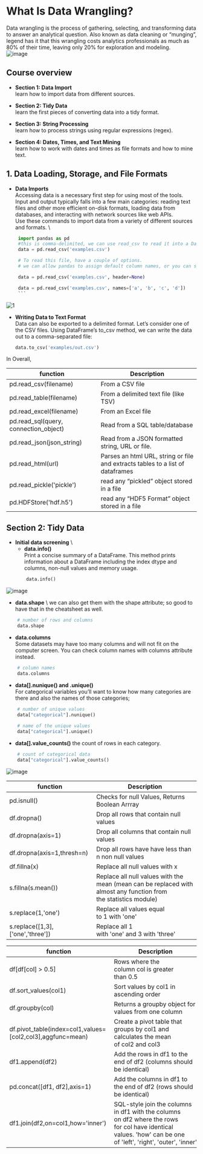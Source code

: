 # What Is Data Wrangling?
Data wrangling is the process of gathering, selecting, and transforming data to answer an analytical question. Also known as data cleaning or “munging”, legend has it that this wrangling costs analytics professionals as much as 80% of their time, leaving only 20% for exploration and modeling. \
![image](https://user-images.githubusercontent.com/58425689/106841812-e79a2d00-66ca-11eb-95c2-3bebe6ffc3f0.png)

## Course overview 
- **Section 1: Data Import** \
  learn how to import data from different sources.

- **Section 2: Tidy Data** \
  learn the first pieces of converting data into a tidy format.

- **Section 3: String Processing** \
  learn how to process strings using regular expressions (regex).

- **Section 4: Dates, Times, and Text Mining** \
  learn how to work with dates and times as file formats and how to mine text.


## **1. Data Loading, Storage, and File Formats** 
- **Data Imports** \
  Accessing data is a necessary first step for using most of the tools. Input and output typically falls into a few main categories: reading text files and other
  more efficient on-disk formats, loading data from databases, and interacting with network sources like web APIs. \
  Use these commands to import data from a variety of different sources and formats. \  
     ```python
      import pandas as pd  
      #this is comma-delimited, we can use read_csv to read it into a DataFrame.
      data = pd.read_csv('examples.csv')

      # To read this file, have a couple of options.
      # we can allow pandas to assign default column names, or you can specify names yourself:

      data = pd.read_csv('examples.csv', header=None)

      data = pd.read_csv('examples.csv', names=['a', 'b', 'c', 'd'])
      ``` 
 ![1](https://user-images.githubusercontent.com/58425689/107119240-774c0100-68ae-11eb-9f5b-e64a10ef65ea.png)
   
 - **Writing Data to Text Format** \
   Data can also be exported to a delimited format. Let’s consider one of the CSV files. Using DataFrame’s to_csv method, we can write the data out to a comma-separated file:
  
    ``` python
    data.to_csv('examples/out.csv')
    ```

In Overall, 

  | function | Description |
  | --- | --- |
  pd.read_csv(filename) | From a CSV file
  pd.read_table(filename) | From a delimited text file (like TSV)
  pd.read_excel(filename) | From an Excel file
  pd.read_sql(query, connection_object) | Read from a SQL table/database
  pd.read_json(json_string) | Read from a JSON formatted string, URL or file.
  pd.read_html(url) | Parses an html URL, string or file and extracts tables to a list of dataframes
  pd.read_pickle('pickle')  | read any “pickled” object stored in a file
  pd.HDFStore('hdf.h5') | read any “HDF5 Format” object stored in a file

## **Section 2: Tidy Data**
- **Initial data screening** \
  - **data.info()** \
  Print a concise summary of a DataFrame.
  This method prints information about a DataFrame including the index dtype and columns, non-null values and memory usage.
  ``` python 
      data.info()
  ```
 ![image](https://user-images.githubusercontent.com/58425689/107119305-d27df380-68ae-11eb-8f41-e2fd5ac71e22.png)

  - **data.shape** \ 
  we can also get them with the shape attribute; so good to have that in the cheatsheet as well.
  ``` python 
      # number of rows and columns
      data.shape
  ```
  - **data.columns** \
  Some datasets may have too many columns and will not fit on the computer screen. You can check column names with columns attribute instead.
  ``` python 
      # column names
      data.columns
  ```
  - **data[].nunique() and .unique()** \
  For categorical variables you’ll want to know how many categories are there and also the names of those categories;
  ``` python 
      # number of unique values
      data["categorical"].nunique()
      
      # name of the unique values
      data["categorical"].unique()
  ```
  - **data[].value_counts()**
   the count of rows in each category.
  ``` python 
      # count of categorical data
      data["categorical"].value_counts()
  ```
  ![image](https://user-images.githubusercontent.com/58425689/107119431-98612180-68af-11eb-9080-143e6f7ce985.png)

| function | Description |
| --- | --- |
| pd.isnull() | Checks for null Values, Returns Boolean Arrray
| df.dropna() | Drop all rows that contain null values
| df.dropna(axis=1) | Drop all columns that contain null values
| df.dropna(axis=1,thresh=n) | Drop all rows have have less than n non null values
| df.fillna(x) | Replace all null values with x
| s.fillna(s.mean()) | Replace all null values with the mean (mean can be replaced with almost any function from the statistics module)
| s.replace(1,'one') | Replace all values equal to 1 with 'one'
| s.replace([1,3],['one','three']) | Replace all 1 with 'one' and 3 with 'three'

| function | Description |
| --- | --- |
| df[df[col] > 0.5] | Rows where the column col is greater than 0.5
| df.sort_values(col1) | Sort values by col1 in ascending order
| df.groupby(col) | Returns a groupby object for values from one column
| df.pivot_table(index=col1,values=[col2,col3],aggfunc=mean) | Create a pivot table that groups by col1 and calculates the mean of col2 and col3
| df1.append(df2) | Add the rows in df1 to the end of df2 (columns should be identical)
| pd.concat([df1, df2],axis=1) | Add the columns in df1 to the end of df2 (rows should be identical)
| df1.join(df2,on=col1,how='inner') | SQL-style join the columns in df1 with the columns on df2 where the rows for col have identical values. 'how' can be one of 'left', 'right', 'outer', 'inner'
